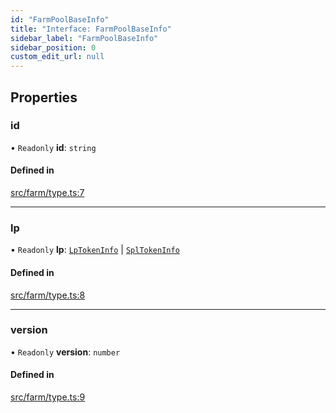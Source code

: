 ```yaml
---
id: "FarmPoolBaseInfo"
title: "Interface: FarmPoolBaseInfo"
sidebar_label: "FarmPoolBaseInfo"
sidebar_position: 0
custom_edit_url: null
---
```


## Properties

### id

• `Readonly` **id**: `string`

#### Defined in

[src/farm/type.ts:7](https://github.com/alpha-defi/raydium-sdk/blob/7094668/src/farm/type.ts#L7)

___

### lp

• `Readonly` **lp**: [`LpTokenInfo`](LpTokenInfo.md) \| [`SplTokenInfo`](SplTokenInfo.md)

#### Defined in

[src/farm/type.ts:8](https://github.com/alpha-defi/raydium-sdk/blob/7094668/src/farm/type.ts#L8)

___

### version

• `Readonly` **version**: `number`

#### Defined in

[src/farm/type.ts:9](https://github.com/alpha-defi/raydium-sdk/blob/7094668/src/farm/type.ts#L9)
